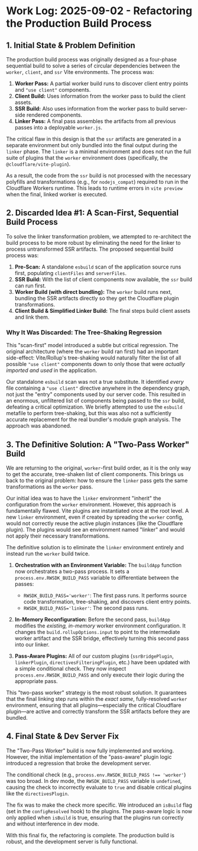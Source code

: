 # Work Log: 2025-09-02 - Refactoring the Production Build Process

## 1. Initial State & Problem Definition

The production build process was originally designed as a four-phase sequential build to solve a series of circular dependencies between the `worker`, `client`, and `ssr` Vite environments. The process was:

1.  **Worker Pass:** A partial worker build runs to discover client entry points and `"use client"` components.
2.  **Client Build:** Uses information from the worker pass to build the client assets.
3.  **SSR Build:** Also uses information from the worker pass to build server-side rendered components.
4.  **Linker Pass:** A final pass assembles the artifacts from all previous passes into a deployable `worker.js`.

The critical flaw in this design is that the `ssr` artifacts are generated in a separate environment but only bundled into the final output during the `linker` phase. The `linker` is a minimal environment and does not run the full suite of plugins that the `worker` environment does (specifically, the `@cloudflare/vite-plugin`).

As a result, the code from the `ssr` build is not processed with the necessary polyfills and transformations (e.g., for `nodejs_compat`) required to run in the Cloudflare Workers runtime. This leads to runtime errors in `vite preview` when the final, linked worker is executed.

## 2. Discarded Idea #1: A Scan-First, Sequential Build Process

To solve the linker transformation problem, we attempted to re-architect the build process to be more robust by eliminating the need for the linker to process untransformed SSR artifacts. The proposed sequential build process was:

1.  **Pre-Scan:** A standalone `esbuild` scan of the application source runs first, populating `clientFiles` and `serverFiles`.
2.  **SSR Build:** With the list of client components now available, the `ssr` build can run first.
3.  **Worker Build (with direct bundling):** The `worker` build runs next, bundling the SSR artifacts directly so they get the Cloudflare plugin transformations.
4.  **Client Build & Simplified Linker Build:** The final steps build client assets and link them.

### Why It Was Discarded: The Tree-Shaking Regression

This "scan-first" model introduced a subtle but critical regression. The original architecture (where the `worker` build ran first) had an important side-effect: Vite/Rollup's tree-shaking would naturally filter the list of all possible `"use client"` components down to only those that were *actually imported and used* in the application.

Our standalone `esbuild` scan was not a true substitute. It identified *every* file containing a `"use client"` directive anywhere in the dependency graph, not just the "entry" components used by our server code. This resulted in an enormous, unfiltered list of components being passed to the `ssr` build, defeating a critical optimization. We briefly attempted to use the `esbuild` metafile to perform tree-shaking, but this was also not a sufficiently accurate replacement for the real bundler's module graph analysis. The approach was abandoned.

## 3. The Definitive Solution: A "Two-Pass Worker" Build

We are returning to the original, `worker`-first build order, as it is the only way to get the accurate, tree-shaken list of client components. This brings us back to the original problem: how to ensure the `linker` pass gets the same transformations as the `worker` pass.

Our initial idea was to have the `linker` environment "inherit" the configuration from the `worker` environment. However, this approach is fundamentally flawed. Vite plugins are instantiated once at the root level. A new `linker` environment, even if created by spreading the `worker` config, would not correctly reuse the active plugin instances (like the Cloudflare plugin). The plugins would see an environment named "linker" and would not apply their necessary transformations.

The definitive solution is to eliminate the `linker` environment entirely and instead run the `worker` build twice.

1.  **Orchestration with an Environment Variable:** The `buildApp` function now orchestrates a two-pass process. It sets a `process.env.RWSDK_BUILD_PASS` variable to differentiate between the passes:
    *   `RWSDK_BUILD_PASS='worker'`: The first pass runs. It performs source code transformation, tree-shaking, and discovers client entry points.
    *   `RWSDK_BUILD_PASS='linker'`: The second pass runs.

2.  **In-Memory Reconfiguration:** Before the second pass, `buildApp` modifies the *existing, in-memory* worker environment configuration. It changes the `build.rollupOptions.input` to point to the intermediate worker artifact and the SSR bridge, effectively turning this second pass into our linker.

3.  **Pass-Aware Plugins:** All of our custom plugins (`ssrBridgePlugin`, `linkerPlugin`, `directivesFilteringPlugin`, etc.) have been updated with a simple conditional check. They now inspect `process.env.RWSDK_BUILD_PASS` and only execute their logic during the appropriate pass.

This "two-pass worker" strategy is the most robust solution. It guarantees that the final linking step runs within the *exact same*, fully-resolved `worker` environment, ensuring that all plugins—especially the critical Cloudflare plugin—are active and correctly transform the SSR artifacts before they are bundled.

## 4. Final State & Dev Server Fix

The "Two-Pass Worker" build is now fully implemented and working. However, the initial implementation of the "pass-aware" plugin logic introduced a regression that broke the development server.

The conditional check (e.g., `process.env.RWSDK_BUILD_PASS !== 'worker'`) was too broad. In dev mode, the `RWSDK_BUILD_PASS` variable is `undefined`, causing the check to incorrectly evaluate to `true` and disable critical plugins like the `directivesPlugin`.

The fix was to make the check more specific. We introduced an `isBuild` flag (set in the `configResolved` hook) to the plugins. The pass-aware logic is now only applied when `isBuild` is true, ensuring that the plugins run correctly and without interference in dev mode.

With this final fix, the refactoring is complete. The production build is robust, and the development server is fully functional.
